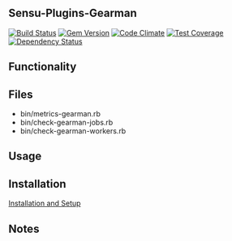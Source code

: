 ## Sensu-Plugins-Gearman

[ ![Build Status](https://travis-ci.org/sensu-plugins/sensu-plugins-gearman.svg?branch=master)](https://travis-ci.org/sensu-plugins/sensu-plugins-gearman)
[![Gem Version](https://badge.fury.io/rb/sensu-plugins-gearman.svg)](http://badge.fury.io/rb/sensu-plugins-gearman)
[![Code Climate](https://codeclimate.com/github/sensu-plugins/sensu-plugins-gearman/badges/gpa.svg)](https://codeclimate.com/github/sensu-plugins/sensu-plugins-gearman)
[![Test Coverage](https://codeclimate.com/github/sensu-plugins/sensu-plugins-gearman/badges/coverage.svg)](https://codeclimate.com/github/sensu-plugins/sensu-plugins-gearman)
[![Dependency Status](https://gemnasium.com/sensu-plugins/sensu-plugins-gearman.svg)](https://gemnasium.com/sensu-plugins/sensu-plugins-gearman)

## Functionality

## Files

 * bin/metrics-gearman.rb
 * bin/check-gearman-jobs.rb
 * bin/check-gearman-workers.rb

## Usage

## Installation

[Installation and Setup](http://sensu-plugins.io/docs/installation_instructions.html)


## Notes
